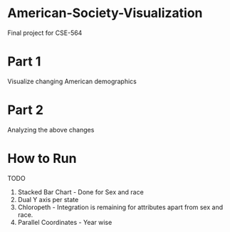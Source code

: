 # American-Society-Visualization
Final project for CSE-564

# Part 1
Visualize changing American demographics

# Part 2
Analyzing the above changes

# How to Run
TODO

1) Stacked Bar Chart - Done for Sex and race
2) Dual Y axis per state
3) Chloropeth -  Integration is remaining for attributes apart from sex and race.
4) Parallel Coordinates - Year wise
